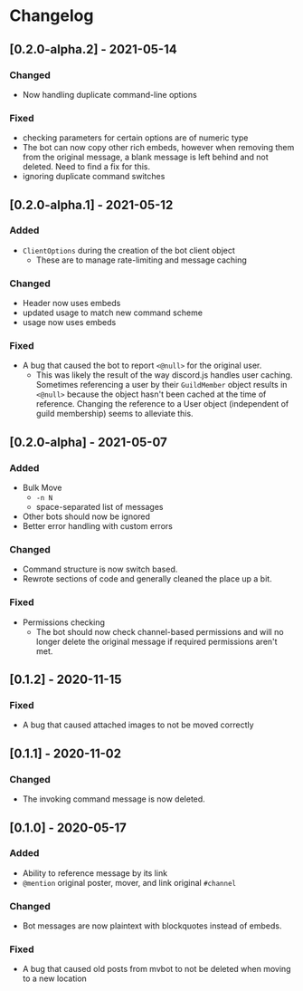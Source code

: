 # Changelog

## [0.2.0-alpha.2] - 2021-05-14
### Changed
- Now handling duplicate command-line options
### Fixed
- checking parameters for certain options are of numeric type
- The bot can now copy other rich embeds, however when removing them from the original message, a blank message is left behind and not deleted. Need to find a fix for this.
- ignoring duplicate command switches

## [0.2.0-alpha.1] - 2021-05-12
### Added
- `ClientOptions` during the creation of the bot client object
    - These are to manage rate-limiting and message caching
### Changed
- Header now uses embeds
- updated usage to match new command scheme
- usage now uses embeds
### Fixed
- A bug that caused the bot to report `<@null>` for the original user.
    - This was likely the result of the way discord.js handles user caching. Sometimes referencing a user by their `GuildMember` object results in `<@null>` because the object hasn't been cached at the time of reference. Changing the reference to a User object (independent of guild membership) seems to alleviate this.

## [0.2.0-alpha] - 2021-05-07
### Added
- Bulk Move
    - `-n N`
    - space-separated list of messages
- Other bots should  now be ignored
- Better error handling with custom errors
### Changed
- Command structure is now switch based.
- Rewrote sections of code and generally cleaned the place up a bit.
### Fixed
- Permissions checking
    - The bot should now check channel-based permissions and will no longer delete the original message if required permissions aren't met.

## [0.1.2] - 2020-11-15
### Fixed
- A bug that caused attached images to not be moved correctly

## [0.1.1] - 2020-11-02
### Changed
- The invoking command message is now deleted.

## [0.1.0] - 2020-05-17
### Added
- Ability to reference message by its link
- `@mention` original poster, mover, and link original `#channel`
### Changed
- Bot messages are now plaintext with blockquotes instead of embeds.
### Fixed
- A bug that caused old posts from mvbot to not be deleted when moving to a new location

